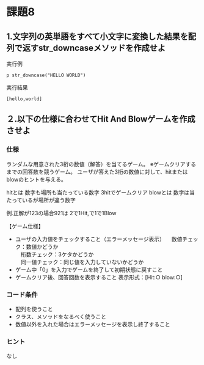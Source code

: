 # 課題8

## 1.文字列の英単語をすべて小文字に変換した結果を配列で返すstr_downcaseメソッドを作成せよ

実行例
```
p str_downcase("HELLO WORLD") 
```

実行結果
```
[hello,world]
```

## ２.以下の仕様に合わせてHit And Blowゲームを作成させよ

### 仕様
ランダムな用意された3桁の数値（解答）を当てるゲーム。
※ゲームクリアするまでの回答数を競うゲーム。
ユーザが答えた3桁の数値に対して、hitまたはblowのヒントを与える。

hitとは
数字も場所も当たっている数字
3hitでゲームクリア
blowとは
数字は当たっているが場所が違う数字

例.正解が123の場合921は
2で1Hit,で1で1Blow

【ゲーム仕様】
- ユーザの入力値をチェックすること（エラーメッセージ表示）
　数値チェック：数値かどうか  
　桁数チェック：3ケタかどうか  
　同一値チェック：同じ値を入力していないかどうか  
- ゲーム中「0」を入力でゲームを終了して初期状態に戻すこと
- ゲームクリア後、回答回数を表示すること
表示形式：[Hit:○ blow:○]

### コード条件
- 配列を使うこと  
- クラス、メソッドをなるべく使うこと
- 数値以外を入れた場合はエラーメッセージを表示し終了すること

### ヒント
なし


